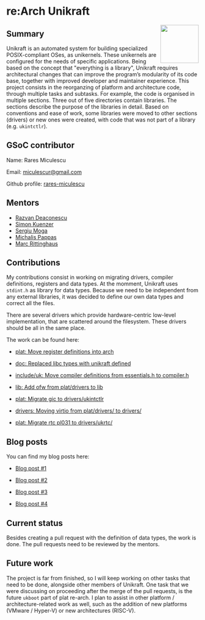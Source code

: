 # re:Arch Unikraft

<img width="100px" src="https://summerofcode.withgoogle.com/assets/media/gsoc-2023-badge.svg" align="right" />

## Summary

Unikraft is an automated system for building specialized POSIX-compliant OSes, as unikernels.
These unikernels are configured for the needs of specific applications.
Being based on the concept that "everything is a library", Unikraft requires architectural changes that can improve the program’s modularity of its code base, together with improved developer and maintainer experience.
This project consists in the reorganzing of platform and architecture code, through multiple tasks and subtasks.
For example, the code is organised in multiple sections.
Three out of five directories contain libraries.
The sections describe the purpose of the libraries in detail.
Based on conventions and ease of work, some libraries were moved to other sections (drivers) or new ones were created, with code that was not part of a library (e.g. `ukintctlr`).

## GSoC contributor

Name: Rares Miculescu

Email: <miculescur@gmail.com>

Github profile: [rares-miculescu](https://github.com/rares-miculescu)

## Mentors

* [Razvan Deaconescu](https://github.com/razvand)
* [Simon Kuenzer](https://github.com/skuenzer)
* [Sergiu Moga](https://github.com/mogasergiu)
* [Michalis Pappas](https://github.com/michpappas)
* [Marc Rittinghaus](https://github.com/marcrittinghaus)

## Contributions

My contributions consist in working on migrating drivers, compiler definitions, registers and data types.
At the momment, Unikraft uses `stdint.h` as library for data types.
Because we need to be independent from any external libraries, it was decided to define our own data types and correct all the files.

There are several drivers which provide hardware-centric low-level implementation, that are scattered around the filesystem.
These drivers should be all in the same place. 

The work can be found here:

* [plat: Move register definitions into arch](https://github.com/unikraft/unikraft/pull/937)

* [doc: Replaced libc types with unikraft defined](https://github.com/unikraft/unikraft/pull/954)

* [include/uk: Move compiler definitions from essentials.h to compiler.h](https://github.com/unikraft/unikraft/pull/960)

* [lib: Add ofw from plat/drivers to lib](https://github.com/unikraft/unikraft/pull/966)

* [plat: Migrate gic to drivers/ukintctlr](https://github.com/unikraft/unikraft/pull/971)

* [drivers: Moving virtio from plat/drivers/ to drivers/](https://github.com/unikraft/unikraft/pull/967)

* [plat: Migrate rtc pl031 to drivers/ukrtc/](https://github.com/unikraft/unikraft/pull/972)

## Blog posts

You can find my blog posts here:

* [Blog post #1](https://github.com/unikraft/docs/pull/268)

* [Blog post #2](https://github.com/unikraft/docs/pull/289)

* [Blog post #3](https://github.com/unikraft/docs/pull/302)

* [Blog post #4](https://github.com/unikraft/docs/pull/307)

## Current status

Besides creating a pull request with the definition of data types, the work is done.
The pull requests need to be reviewed by the mentors.

## Future work

The project is far from finished, so I will keep working on other tasks that need to be done, alongside other members of Unikraft.
One task that we were discussing on proceeding after the merge of the pull requests, is the future `ukboot` part of plat re-arch.
I plan to assist in other platform / architecture-related work as well, such as the addition of new platforms (VMware / Hyper-V) or new architectures (RISC-V).
